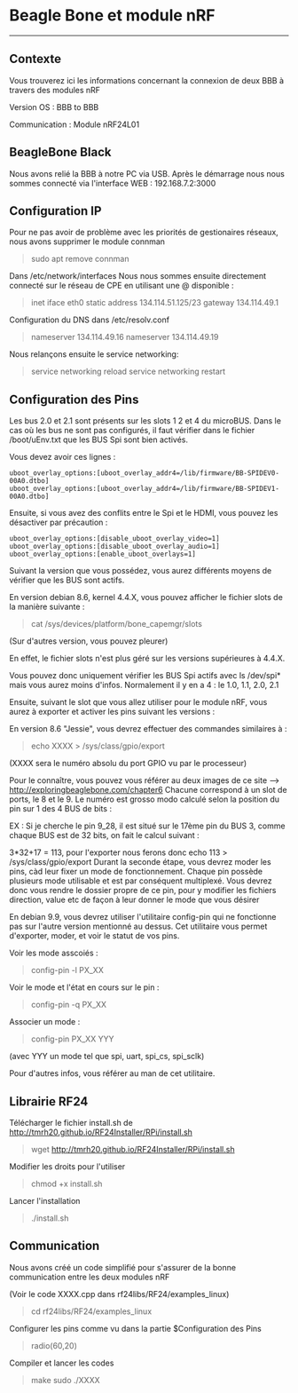 # Beagle Bone et module nRF

---

## Contexte
Vous trouverez ici les informations concernant la connexion de deux BBB à travers des modules nRF

Version OS : BBB to BBB

Communication : Module nRF24L01


## BeagleBone Black
Nous avons relié la BBB à notre PC via USB. Après le démarrage nous nous sommes connecté via l'interface WEB : 192.168.7.2:3000 


## Configuration IP

Pour ne pas avoir de problème avec les priorités de gestionaires réseaux, nous avons supprimer le module connman
> sudo apt remove connman

Dans /etc/network/interfaces Nous nous sommes ensuite directement connecté sur le réseau de CPE en utilisant une @ disponible : 
> inet iface eth0 static
> address 134.114.51.125/23
> gateway 134.114.49.1

Configuration du DNS dans /etc/resolv.conf
> nameserver 134.114.49.16
> nameserver 134.114.49.19

Nous relançons ensuite le service networking:
> service networking reload
> service networking restart


## Configuration des Pins

Les bus 2.0 et 2.1 sont présents sur les slots 1 2 et 4 du microBUS.
Dans le cas où les bus ne sont pas configurés, il faut vérifier dans le fichier /boot/uEnv.txt que les BUS Spi sont bien activés.

Vous devez avoir ces lignes :
```
uboot_overlay_options:[uboot_overlay_addr4=/lib/firmware/BB-SPIDEV0-00A0.dtbo]
uboot_overlay_options:[uboot_overlay_addr4=/lib/firmware/BB-SPIDEV1-00A0.dtbo]
```

Ensuite, si vous avez des conflits entre le Spi et le HDMI, vous pouvez les désactiver par précaution :
```
uboot_overlay_options:[disable_uboot_overlay_video=1]
uboot_overlay_options:[disable_uboot_overlay_audio=1]
uboot_overlay_options:[enable_uboot_overlays=1]
```

Suivant la version que vous possédez, vous aurez différents moyens de vérifier que les BUS sont actifs.

En version debian 8.6, kernel 4.4.X, vous pouvez afficher le fichier slots de la manière suivante :
>  cat /sys/devices/platform/bone_capemgr/slots

(Sur d'autres version, vous pouvez pleurer)

En effet, le fichier slots n'est plus géré sur les versions supérieures à 4.4.X.

Vous pouvez donc uniquement vérifier les BUS Spi actifs avec ls /dev/spi* mais vous aurez moins d'infos.
Normalement il y en a 4 : le 1.0, 1.1, 2.0, 2.1

Ensuite, suivant le slot que vous allez utiliser pour le module nRF, vous aurez à exporter et activer les pins suivant les versions :

En version 8.6 "Jessie", vous devrez effectuer des commandes similaires à :
> echo XXXX > /sys/class/gpio/export

(XXXX sera le numéro absolu du port GPIO vu par le processeur)

Pour le connaître, vous pouvez vous référer au deux images de ce site --> http://exploringbeaglebone.com/chapter6
Chacune correspond à un slot de ports, le 8 et le 9.
Le numéro est grosso modo calculé selon la position du pin sur 1 des 4 BUS de bits :

EX : Si je cherche le pin 9_28, il est situé sur le 17ème pin du BUS 3, comme chaque BUS est de 32 bits, on fait le calcul suivant :

3*32+17 = 113, pour l'exporter nous ferons donc echo 113 > /sys/class/gpio/export
Durant la seconde étape, vous devrez moder les pins, càd leur fixer un mode de fonctionnement.
Chaque pin possède plusieurs mode utilisable et est par conséquent multiplexé. Vous devrez donc vous rendre le dossier propre de ce pin, pour y modifier les fichiers direction, value etc de façon à leur donner le mode que vous désirer

En debian 9.9, vous devrez utiliser l'utilitaire config-pin qui ne fonctionne pas sur l'autre version mentionné au dessus.
Cet utilitaire vous permet d'exporter, moder, et voir le statut de vos pins.

Voir les mode asscoiés :
> config-pin -l PX_XX 

Voir le mode et l'état en cours sur le pin :
> config-pin -q PX_XX 

Associer un mode :
> config-pin PX_XX YYY

(avec YYY un mode tel que spi, uart, spi_cs, spi_sclk)

Pour d'autres infos, vous référer au man de cet utilitaire.



## Librairie RF24

Télécharger le fichier install.sh de http://tmrh20.github.io/RF24Installer/RPi/install.sh
> wget http://tmrh20.github.io/RF24Installer/RPi/install.sh 

Modifier les droits pour l'utiliser
> chmod +x install.sh 

Lancer l'installation
> ./install.sh 



## Communication

Nous avons créé un code simplifié pour s'assurer de la bonne communication entre les deux modules nRF

(Voir le code XXXX.cpp dans rf24libs/RF24/examples_linux)
> cd rf24libs/RF24/examples_linux  

Configurer les pins comme vu dans la partie $Configuration des Pins
> radio(60,20)

Compiler et lancer les codes
> make
> sudo ./XXXX

